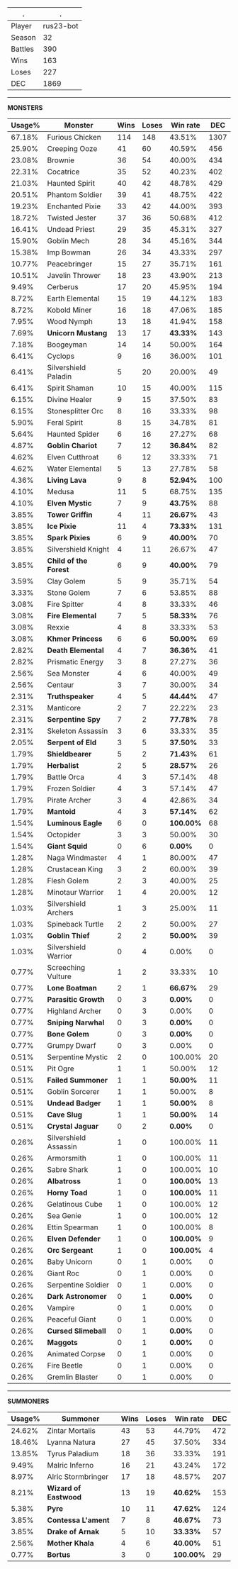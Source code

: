 .|.
|-|-
Player|rus23-bot
Season|32
Battles|390
Wins|163
Loses|227
DEC|1869

---
**MONSTERS**

Usage%|Monster|Wins|Loses|Win rate|DEC|
-|-|-|-|-|-|
67.18%|Furious Chicken|114|148|43.51%|1307|
25.90%|Creeping Ooze|41|60|40.59%|456|
23.08%|Brownie|36|54|40.00%|434|
22.31%|Cocatrice|35|52|40.23%|402|
21.03%|Haunted Spirit|40|42|48.78%|429|
20.51%|Phantom Soldier|39|41|48.75%|422|
19.23%|Enchanted Pixie|33|42|44.00%|393|
18.72%|Twisted Jester|37|36|50.68%|412|
16.41%|Undead Priest|29|35|45.31%|327|
15.90%|Goblin Mech|28|34|45.16%|344|
15.38%|Imp Bowman|26|34|43.33%|297|
10.77%|Peacebringer|15|27|35.71%|161|
10.51%|Javelin Thrower|18|23|43.90%|213|
9.49%|Cerberus|17|20|45.95%|194|
8.72%|Earth Elemental|15|19|44.12%|183|
8.72%|Kobold Miner|16|18|47.06%|185|
7.95%|Wood Nymph|13|18|41.94%|158|
7.69%|**Unicorn Mustang**|13|17|**43.33%**|143|
7.18%|Boogeyman|14|14|50.00%|164|
6.41%|Cyclops|9|16|36.00%|101|
6.41%|Silvershield Paladin|5|20|20.00%|49|
6.41%|Spirit Shaman|10|15|40.00%|115|
6.15%|Divine Healer|9|15|37.50%|83|
6.15%|Stonesplitter Orc|8|16|33.33%|98|
5.90%|Feral Spirit|8|15|34.78%|81|
5.64%|Haunted Spider|6|16|27.27%|68|
4.87%|**Goblin Chariot**|7|12|**36.84%**|82|
4.62%|Elven Cutthroat|6|12|33.33%|71|
4.62%|Water Elemental|5|13|27.78%|58|
4.36%|**Living Lava**|9|8|**52.94%**|100|
4.10%|Medusa|11|5|68.75%|135|
4.10%|**Elven Mystic**|7|9|**43.75%**|88|
3.85%|**Tower Griffin**|4|11|**26.67%**|43|
3.85%|**Ice Pixie**|11|4|**73.33%**|131|
3.85%|**Spark Pixies**|6|9|**40.00%**|70|
3.85%|Silvershield Knight|4|11|26.67%|47|
3.85%|**Child of the Forest**|6|9|**40.00%**|79|
3.59%|Clay Golem|5|9|35.71%|54|
3.33%|Stone Golem|7|6|53.85%|88|
3.08%|Fire Spitter|4|8|33.33%|46|
3.08%|**Fire Elemental**|7|5|**58.33%**|76|
3.08%|Rexxie|4|8|33.33%|53|
3.08%|**Khmer Princess**|6|6|**50.00%**|69|
2.82%|**Death Elemental**|4|7|**36.36%**|41|
2.82%|Prismatic Energy|3|8|27.27%|36|
2.56%|Sea Monster|4|6|40.00%|49|
2.56%|Centaur|3|7|30.00%|34|
2.31%|**Truthspeaker**|4|5|**44.44%**|47|
2.31%|Manticore|2|7|22.22%|23|
2.31%|**Serpentine Spy**|7|2|**77.78%**|78|
2.31%|Skeleton Assassin|3|6|33.33%|35|
2.05%|**Serpent of Eld**|3|5|**37.50%**|33|
1.79%|**Shieldbearer**|5|2|**71.43%**|61|
1.79%|**Herbalist**|2|5|**28.57%**|26|
1.79%|Battle Orca|4|3|57.14%|48|
1.79%|Frozen Soldier|4|3|57.14%|47|
1.79%|Pirate Archer|3|4|42.86%|34|
1.79%|**Mantoid**|4|3|**57.14%**|62|
1.54%|**Luminous Eagle**|6|0|**100.00%**|68|
1.54%|Octopider|3|3|50.00%|30|
1.54%|**Giant Squid**|0|6|**0.00%**|0|
1.28%|Naga Windmaster|4|1|80.00%|47|
1.28%|Crustacean King|3|2|60.00%|39|
1.28%|Flesh Golem|2|3|40.00%|25|
1.28%|Minotaur Warrior|1|4|20.00%|12|
1.03%|Silvershield Archers|1|3|25.00%|11|
1.03%|Spineback Turtle|2|2|50.00%|27|
1.03%|**Goblin Thief**|2|2|**50.00%**|39|
1.03%|Silvershield Warrior|0|4|0.00%|0|
0.77%|Screeching Vulture|1|2|33.33%|10|
0.77%|**Lone Boatman**|2|1|**66.67%**|29|
0.77%|**Parasitic Growth**|0|3|**0.00%**|0|
0.77%|Highland Archer|0|3|0.00%|0|
0.77%|**Sniping Narwhal**|0|3|**0.00%**|0|
0.77%|**Bone Golem**|0|3|**0.00%**|0|
0.77%|Grumpy Dwarf|0|3|0.00%|0|
0.51%|Serpentine Mystic|2|0|100.00%|20|
0.51%|Pit Ogre|1|1|50.00%|12|
0.51%|**Failed Summoner**|1|1|**50.00%**|11|
0.51%|Goblin Sorcerer|1|1|50.00%|8|
0.51%|**Undead Badger**|1|1|**50.00%**|8|
0.51%|**Cave Slug**|1|1|**50.00%**|14|
0.51%|**Crystal Jaguar**|0|2|**0.00%**|0|
0.26%|Silvershield Assassin|1|0|100.00%|11|
0.26%|Armorsmith|1|0|100.00%|11|
0.26%|Sabre Shark|1|0|100.00%|10|
0.26%|**Albatross**|1|0|**100.00%**|13|
0.26%|**Horny Toad**|1|0|**100.00%**|11|
0.26%|Gelatinous Cube|1|0|100.00%|12|
0.26%|Sea Genie|1|0|100.00%|12|
0.26%|Ettin Spearman|1|0|100.00%|8|
0.26%|**Elven Defender**|1|0|**100.00%**|9|
0.26%|**Orc Sergeant**|1|0|**100.00%**|4|
0.26%|Baby Unicorn|0|1|0.00%|0|
0.26%|Giant Roc|0|1|0.00%|0|
0.26%|Serpentine Soldier|0|1|0.00%|0|
0.26%|**Dark Astronomer**|0|1|**0.00%**|0|
0.26%|Vampire|0|1|0.00%|0|
0.26%|Peaceful Giant|0|1|0.00%|0|
0.26%|**Cursed Slimeball**|0|1|**0.00%**|0|
0.26%|**Maggots**|0|1|**0.00%**|0|
0.26%|Animated Corpse|0|1|0.00%|0|
0.26%|Fire Beetle|0|1|0.00%|0|
0.26%|Gremlin Blaster|0|1|0.00%|0|

---
**SUMMONERS**

Usage%|Summoner|Wins|Loses|Win rate|DEC|
-|-|-|-|-|-|
24.62%|Zintar Mortalis|43|53|44.79%|472|
18.46%|Lyanna Natura|27|45|37.50%|334|
13.85%|Tyrus Paladium|18|36|33.33%|191|
9.49%|Malric Inferno|16|21|43.24%|172|
8.97%|Alric Stormbringer|17|18|48.57%|207|
8.21%|**Wizard of Eastwood**|13|19|**40.62%**|153|
5.38%|**Pyre**|10|11|**47.62%**|124|
3.85%|**Contessa L'ament**|7|8|**46.67%**|73|
3.85%|**Drake of Arnak**|5|10|**33.33%**|57|
2.56%|**Mother Khala**|4|6|**40.00%**|51|
0.77%|**Bortus**|3|0|**100.00%**|29|
